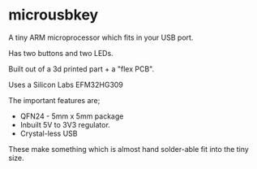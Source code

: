 
# microusbkey

A tiny ARM microprocessor which fits in your USB port.

Has two buttons and two LEDs.

Built out of a 3d printed part + a "flex PCB".

Uses a Silicon Labs EFM32HG309

The important features are;
 * QFN24 - 5mm x 5mm package
 * Inbuilt 5V to 3V3 regulator.
 * Crystal-less USB

These make something which is almost hand solder-able fit into the tiny size.
